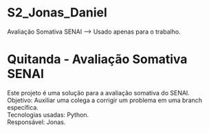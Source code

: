 # S2_Jonas_Daniel
Avaliação Somativa SENAI --> Usado apenas para o trabalho.
# Quitanda - Avaliação Somativa SENAI  
Este projeto é uma solução para a avaliação somativa do SENAI.  
Objetivo: Auxiliar uma colega a corrigir um problema em uma branch específica.   
Tecnologias usadas: Python.   
Responsável: Jonas.
